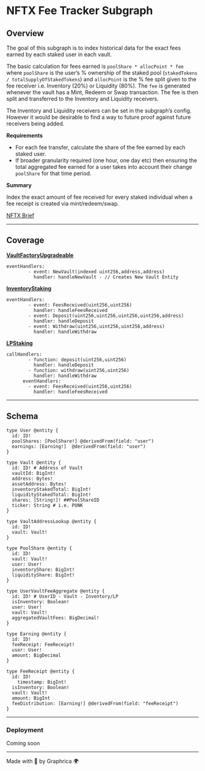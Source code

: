# NFTX Fee Tracker Subgraph


## Overview

The goal of this subgraph is to index historical data for the exact fees earned by each staked user in each vault.

The basic calculation for fees earned is `poolShare * allocPoint * fee` where `poolShare` is the user’s % ownership of the staked pool (`stakedTokens / totalSupplyOfStakedTokens`) and `allocPoint` is the % fee split given to the fee receiver i.e. Inventory (20%) or Liquidity (80%). The `fee` is generated whenever the vault has a Mint, Redeem or Swap transaction. The fee is then split and transferred to the Inventory and Liquidity receivers.

The Inventory and Liquidity receivers can be set in the subgraph’s config. However it would be desirable to find a way to future proof against future receivers being added.

**Requirements**

- For each fee transfer, calculate the share of the fee earned by each staked user.
- If broader granularity required (one hour, one day etc) then ensuring the total aggregated fee earned for a user takes into account their change `poolShare` for that time period.

**Summary**

Index the exact amount of fee received for every staked individual when a fee receipt is created via mint/redeem/swap.

[NFTX Brief](https://nftx.notion.site/Subgraph-Fee-Split-Tracking-cd12c15d0dff4f22981a01e0ca268646)

___
## Coverage

[**VaultFactoryUpgradeable**](https://github.com/NFTX-project/nftx-protocol-v2/blob/master/contracts/solidity/NFTXVaultFactoryUpgradeable.sol)
```
eventHandlers:
        - event: NewVault(indexed uint256,address,address)
          handler: handleNewVault - // Creates New Vault Entity

```
[**InventoryStaking**](https://github.com/NFTX-project/nftx-protocol-v2/blob/master/contracts/solidity/NFTXInventoryStaking.sol)
```
eventHandlers:
        - event: FeesReceived(uint256,uint256)
          handler: handleFeesReceived
        - event: Deposit(uint256,uint256,uint256,uint256,address)
          handler: handleDeposit
        - event: Withdraw(uint256,uint256,uint256,address)
          handler: handleWithdraw
```

[**LPStaking**](https://github.com/NFTX-project/nftx-protocol-v2/blob/master/contracts/solidity/NFTXLPStaking.sol)

```
callHandlers:
        - function: deposit(uint256,uint256)
          handler: handleDeposit 
        - function: withdraw(uint256,uint256)
          handler: handleWithdraw
      eventHandlers:
        - event: FeesReceived(uint256,uint256)
          handler: handleFeesReceived
```
___
## Schema

```
type User @entity {
  id: ID!
  poolShares: [PoolShare!] @derivedFrom(field: "user")
  earnings: [Earning!]  @derivedFrom(field: "user")
}

type Vault @entity {
  id: ID! # Address of Vault
  vaultId: BigInt!
  address: Bytes!
  assetAddress: Bytes!
  inventoryStakedTotal: BigInt!
  liquidityStakedTotal: BigInt!
  shares: [String!]! ##PoolShareID
  ticker: String # i.e. PUNK
}

type VaultAddressLookup @entity {
  id: ID!
  vault: Vault!
}

type PoolShare @entity {
  id: ID!
  vault: Vault!
  user: User!
  inventoryShare: BigInt!
  liquidityShare: BigInt!
}

type UserVaultFeeAggregate @entity {
  id: ID! # UserID - Vault - Inventory/LP
  isInventory: Boolean!
  user: User!
  vault: Vault!
  aggregatedVaultFees: BigDecimal!
}

type Earning @entity {
  id: ID!
  feeReceipt: FeeReceipt!
  user: User!
  amount: BigDecimal
}

type FeeReceipt @entity {
  id: ID!
	timestamp: BigInt!
  isInventory: Boolean!
  vault: Vault!
  amount: BigInt
  feeDistribution: [Earning!] @derivedFrom(field: "feeReceipt")
}
```
___
### Deployment

Coming soon

___

Made with 💚 by Graphrica 🌍